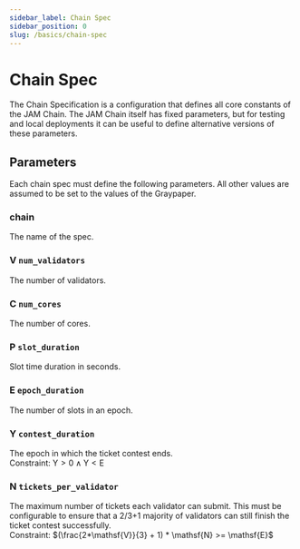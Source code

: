 ```yaml
---
sidebar_label: Chain Spec
sidebar_position: 0
slug: /basics/chain-spec
---
```


# Chain Spec

The Chain Specification is a configuration that defines all core constants of the JAM Chain. The JAM Chain itself has fixed parameters, but for testing and local deployments it can be useful to define alternative versions of these parameters.

## Parameters

Each chain spec must define the following parameters. All other values are assumed to be set to the values of the Graypaper.

### chain

The name of the spec.

### V `num_validators`

The number of validators.

### C `num_cores`

The number of cores.

### P `slot_duration`

Slot time duration in seconds.

### E `epoch_duration`

The number of slots in an epoch.

### Y `contest_duration`

The epoch in which the ticket contest ends.  
Constraint: $\mathsf{Y} > 0 \land \mathsf{Y} < \mathsf{E}$

### N `tickets_per_validator`

The maximum number of tickets each validator can submit. This must be configurable to ensure that a 2/3+1 majority of validators can still finish the ticket contest successfully.  
Constraint: $(\frac{2*\mathsf{V}}{3} + 1) * \mathsf{N} >= \mathsf{E}$
